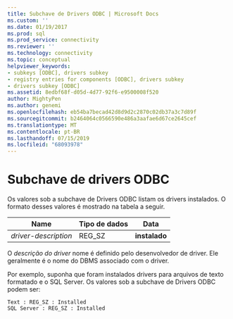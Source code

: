 ```yaml
---
title: Subchave de Drivers ODBC | Microsoft Docs
ms.custom: ''
ms.date: 01/19/2017
ms.prod: sql
ms.prod_service: connectivity
ms.reviewer: ''
ms.technology: connectivity
ms.topic: conceptual
helpviewer_keywords:
- subkeys [ODBC], drivers subkey
- registry entries for components [ODBC], drivers subkey
- drivers subkey [ODBC]
ms.assetid: 8edbf68f-d05d-4d77-92f6-e9500008f520
author: MightyPen
ms.author: genemi
ms.openlocfilehash: eb54ba7becad42d8d9d2c2870c02db37a3c7d89f
ms.sourcegitcommit: b2464064c0566590e486a3aafae6d67ce2645cef
ms.translationtype: MT
ms.contentlocale: pt-BR
ms.lasthandoff: 07/15/2019
ms.locfileid: "68093978"
---
```

# <a name="odbc-drivers-subkey"></a>Subchave de drivers ODBC
Os valores sob a subchave de Drivers ODBC listam os drivers instalados. O formato desses valores é mostrado na tabela a seguir.  
  
|Name|Tipo de dados|Data|  
|----------|---------------|----------|  
|*driver-description*|REG_SZ|**instalado**|  
  
 O *descrição do driver* nome é definido pelo desenvolvedor de driver. Ele geralmente é o nome do DBMS associado com o driver.  
  
 Por exemplo, suponha que foram instalados drivers para arquivos de texto formatado e o SQL Server. Os valores sob a subchave de Drivers ODBC podem ser:  
  
```  
Text : REG_SZ : Installed  
SQL Server : REG_SZ : Installed  
```
